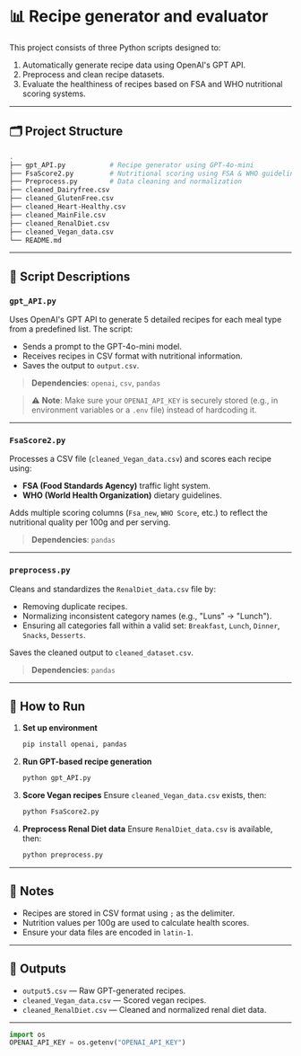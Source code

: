 
# 📊 Recipe generator and evaluator

This project consists of three Python scripts designed to:
1. Automatically generate recipe data using OpenAI's GPT API.
2. Preprocess and clean recipe datasets.
3. Evaluate the healthiness of recipes based on FSA and WHO nutritional scoring systems.

---

## 🗂 Project Structure

```bash
.
├── gpt_API.py           # Recipe generator using GPT-4o-mini
├── FsaScore2.py         # Nutritional scoring using FSA & WHO guidelines
├── Preprocess.py        # Data cleaning and normalization
├── cleaned_Dairyfree.csv
├── cleaned_GlutenFree.csv
├── cleaned_Heart-Healthy.csv
├── cleaned_MainFile.csv
├── cleaned_RenalDiet.csv
├── cleaned_Vegan_data.csv
└── README.md
```

---

## 🧠 Script Descriptions

### `gpt_API.py`
Uses OpenAI's GPT API to generate 5 detailed recipes for each meal type from a predefined list. The script:
- Sends a prompt to the GPT-4o-mini model.
- Receives recipes in CSV format with nutritional information.
- Saves the output to `output.csv`.

> **Dependencies**: `openai`, `csv`, `pandas`

> ⚠️ **Note**: Make sure your `OPENAI_API_KEY` is securely stored (e.g., in environment variables or a `.env` file) instead of hardcoding it.

---

### `FsaScore2.py`
Processes a CSV file (`cleaned_Vegan_data.csv`) and scores each recipe using:
- **FSA (Food Standards Agency)** traffic light system.
- **WHO (World Health Organization)** dietary guidelines.

Adds multiple scoring columns (`Fsa_new`, `WHO Score`, etc.) to reflect the nutritional quality per 100g and per serving.

> **Dependencies**: `pandas`

---

### `preprocess.py`
Cleans and standardizes the `RenalDiet_data.csv` file by:
- Removing duplicate recipes.
- Normalizing inconsistent category names (e.g., "Luns" → "Lunch").
- Ensuring all categories fall within a valid set: `Breakfast`, `Lunch`, `Dinner`, `Snacks`, `Desserts`.

Saves the cleaned output to `cleaned_dataset.csv`.

> **Dependencies**: `pandas`

---

## 🚀 How to Run

1. **Set up environment**
    ```bash
    pip install openai, pandas
    ```

2. **Run GPT-based recipe generation**
    ```bash
    python gpt_API.py
    ```

3. **Score Vegan recipes**
    Ensure `cleaned_Vegan_data.csv` exists, then:
    ```bash
    python FsaScore2.py
    ```

4. **Preprocess Renal Diet data**
    Ensure `RenalDiet_data.csv` is available, then:
    ```bash
    python preprocess.py
    ```

---

## 📌 Notes

- Recipes are stored in CSV format using `;` as the delimiter.
- Nutrition values per 100g are used to calculate health scores.
- Ensure your data files are encoded in `latin-1`.

---

## 📁 Outputs

- `output5.csv` — Raw GPT-generated recipes.
- `cleaned_Vegan_data.csv` — Scored vegan recipes.
- `cleaned_RenalDiet.csv` — Cleaned and normalized renal diet data.

---
```python
import os
OPENAI_API_KEY = os.getenv("OPENAI_API_KEY")
```
